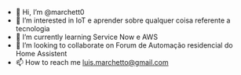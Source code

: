 - 👋 Hi, I’m @marchett0
- 👀 I’m interested in  IoT e aprender sobre qualquer coisa referente a tecnologia
- 🌱 I’m currently learning  Service Now e AWS
- 💞️ I’m looking to collaborate on Forum de Automação residencial do Home Assistent
- 📫 How to reach me  luis.marchetto@gmail.com

<!---
marchett0/marchett0 is a ✨ special ✨ repository because its `README.md` (this file) appears on your GitHub profile.
You can click the Preview link to take a look at your changes.
--->

